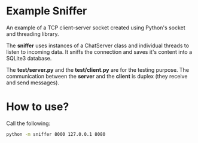 # Example Sniffer

An example of a TCP client-server socket created using Python's socket and threading library. 

The **sniffer** uses instances of a ChatServer class and individual threads to listen to incoming data. 
It sniffs the connection and saves it's content into a SQLite3 database.

The **test/server.py** and the **test/client.py** are for the testing purpose. The communication between the **server** and the **client** is duplex (they receive and send messages). 

How to use?
===========

Call the following:
```bash
python -m sniffer 8000 127.0.0.1 8080
```
